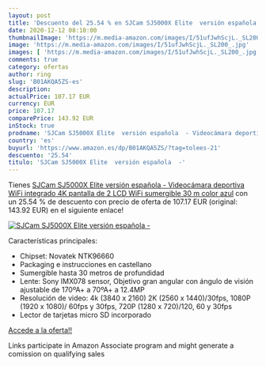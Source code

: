 ```yaml
---
layout: post
title: 'Descuento del 25.54 % en SJCam SJ5000X Elite  versión española  -'
date: 2020-12-12 08:10:00
thumbnailImage: 'https://m.media-amazon.com/images/I/51ufJwhScjL._SL200_.jpg'
image: 'https://m.media-amazon.com/images/I/51ufJwhScjL._SL200_.jpg'
images: [ 'https://m.media-amazon.com/images/I/51ufJwhScjL._SL200_.jpg' ]
comments: true
category: ofertas
author: ring
slug: 'B01AKQA5ZS-es'
description:
actualPrice: 107.17 EUR
currency: EUR
price: 107.17
comparePrice: 143.92 EUR
inStock: true
prodname: 'SJCam SJ5000X Elite  versión española  - Videocámara deportiva  WiFi integrado  4K  pantalla de 2   LCD  WiFi  sumergible 30 m  color azul'
country: 'es'
buyurl: 'https://www.amazon.es/dp/B01AKQA5ZS/?tag=tolees-21'
descuento: '25.54'
titulo: 'SJCam SJ5000X Elite  versión española  -'
---
```


Tienes [SJCam SJ5000X Elite  versión española  - Videocámara deportiva  WiFi integrado  4K  pantalla de 2   LCD  WiFi  sumergible 30 m  color azul](https://www.amazon.es/dp/B01AKQA5ZS/?tag=tolees-21) con un 25.54 % de descuento con precio de oferta de 107.17 EUR (original: 143.92 EUR) en el siguiente enlace!

[![SJCam SJ5000X Elite  versión española  -](https://m.media-amazon.com/images/I/51ufJwhScjL._SL200_.jpg)](https://www.amazon.es/dp/B01AKQA5ZS/?tag=tolees-21)

Características principales:

- Chipset: Novatek NTK96660
- Packaging e instrucciones en castellano
- Sumergible hasta 30 metros de profundidad
- Lente: Sony IMX078 sensor, Objetivo gran angular con ángulo de visión ajustable de 170ºA+ a 70ºA+ a 12.4MP
- Resolución de video: 4k (3840 x 2160) 2K (2560 x 1440)/30fps, 1080P (1920 x 1080)/ 60fps y 30fps, 720P (1280 x 720)/120, 60 y 30fps
- Lector de tarjetas micro SD incorporado

[Accede a la oferta!!](https://www.amazon.es/dp/B01AKQA5ZS/?tag=tolees-21)

Links participate in Amazon Associate program and might generate a comission on qualifying sales


